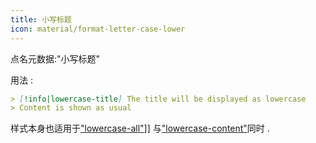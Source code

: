 ```yaml
---
title: 小写标题
icon: material/format-letter-case-lower
---
```


点名元数据:"小写标题"

用法 :
```md
> [!info|lowercase-title] The title will be displayed as lowercase
> Content is shown as usual
```

样式本身也适用于["lowercase-all"](../combined-styling/page-14.md)]] 与["lowercase-content"](../content-styling/page-4.md)同时 .
